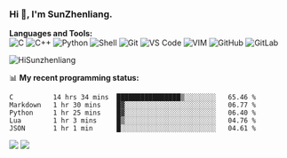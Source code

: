 
### Hi 👋, I'm SunZhenliang.



**Languages and Tools:**  
![C](https://img.shields.io/badge/-00599C?&logo=c&logoColor=white)
![C++](https://img.shields.io/badge/-C++-00599C?&logo=c%2B%2B&logoColor=white)
![Python](https://img.shields.io/badge/-Python-8fcfd1?&logo=Python)
![Shell](https://img.shields.io/badge/-Shell-blasck?&logo=Shell)
![Git](https://img.shields.io/badge/-Git-black?&logo=git)
![VS Code](https://img.shields.io/badge/-VS%20Code-007ACC?&logo=visual-studio-code)
![VIM](https://img.shields.io/badge/-vim-blasck?&logo=vim)
![GitHub](https://img.shields.io/badge/-GitHub-181717?&logo=github)
![GitLab](https://img.shields.io/badge/-GitLab-FCA121?&logo=gitlab)


<img   src="https://github-readme-stats.vercel.app/api?username=HiSunzhenliang&count_private=true&show_icons=true" alt="HiSunzhenliang" />

📊 **My recent programming status:**
<!--START_SECTION:waka-->
```text
C          14 hrs 34 mins  ████████████████▒░░░░░░░░   65.46 % 
Markdown   1 hr 30 mins    █▓░░░░░░░░░░░░░░░░░░░░░░░   06.77 % 
Python     1 hr 25 mins    █▓░░░░░░░░░░░░░░░░░░░░░░░   06.40 % 
Lua        1 hr 3 mins     █▒░░░░░░░░░░░░░░░░░░░░░░░   04.76 % 
JSON       1 hr 1 min      █░░░░░░░░░░░░░░░░░░░░░░░░   04.61 % 
```
<!--END_SECTION:waka-->
[![](https://img.shields.io/ubuntu/v/ubuntu-wallpapers)](https://kubuntu.org/)
![](https://visitor-badge.glitch.me/badge?page_id=HiSunzhenliang.readme)

